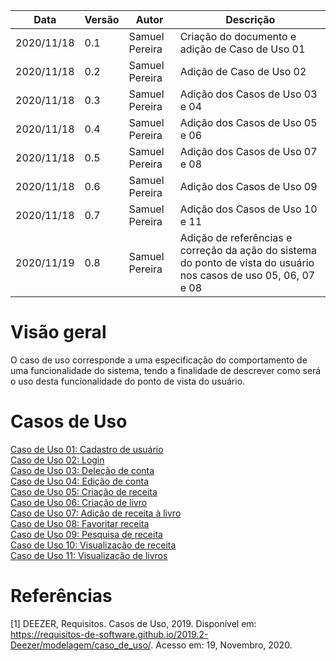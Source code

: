 | Data |Versão| Autor | Descrição |
| ---- | ---- | ----- | --------- |
| 2020/11/18 | 0.1 | Samuel Pereira | Criação do documento e adição de Caso de Uso 01 |
| 2020/11/18 | 0.2 | Samuel Pereira | Adição de Caso de Uso 02 |
| 2020/11/18 | 0.3 | Samuel Pereira | Adição dos Casos de Uso 03 e 04  |
| 2020/11/18 | 0.4 | Samuel Pereira | Adição dos Casos de Uso 05 e 06  |
| 2020/11/18 | 0.5 | Samuel Pereira | Adição dos Casos de Uso 07 e 08  |
| 2020/11/18 | 0.6 | Samuel Pereira | Adição dos Casos de Uso 09 |
| 2020/11/18 | 0.7 | Samuel Pereira | Adição dos Casos de Uso 10 e 11 |
| 2020/11/19 | 0.8 | Samuel Pereira | Adição de referências e correção da ação do sistema do ponto de vista do usuário nos casos de uso 05, 06, 07 e 08 |

# Visão geral
O caso de uso corresponde a uma especificação do comportamento de uma funcionalidade do sistema, tendo a finalidade de descrever como será o uso desta funcionalidade do ponto de vista do usuário.

# Casos de Uso

[Caso de Uso 01: Cadastro de usuário](04-modelagem/casos-de-uso/01.md)</br>
[Caso de Uso 02: Login](04-modelagem/casos-de-uso/02.md)</br>
[Caso de Uso 03: Deleção de conta](04-modelagem/casos-de-uso/03.md)</br>
[Caso de Uso 04: Edição de conta](04-modelagem/casos-de-uso/04.md)</br>
[Caso de Uso 05: Criação de receita](04-modelagem/casos-de-uso/05.md)</br>
[Caso de Uso 06: Criação de livro](04-modelagem/casos-de-uso/06.md)</br>
[Caso de Uso 07: Adição de receita à livro](04-modelagem/casos-de-uso/07.md)</br>
[Caso de Uso 08: Favoritar receita](04-modelagem/casos-de-uso/08.md)</br>
[Caso de Uso 09: Pesquisa de receita](04-modelagem/casos-de-uso/09.md)</br>
[Caso de Uso 10: Visualização de receita](04-modelagem/casos-de-uso/10.md)</br>
[Caso de Uso 11: Visualização de livros](04-modelagem/casos-de-uso/11.md)</br>

# Referências
[1] DEEZER, Requisitos. Casos de Uso, 2019. Disponível em: <https://requisitos-de-software.github.io/2019.2-Deezer/modelagem/caso_de_uso/>. Acesso em: 19, Novembro, 2020.